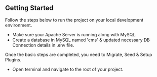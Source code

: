 ## Getting Started

Follow the steps below to run the project on your local development environment.

- Make sure your Apache Server is running along with MySQL.
- Create a database in MySQL named 'cms' & updated necessary DB Connection details in .env file.

Once the basic steps are completed, you need to Migrate, Seed & Setup Plugins.

- Open terminal and navigate to the root of your project.
